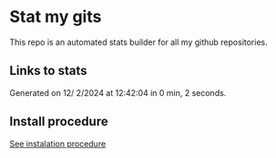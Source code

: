 # Stat my gits

This repo is an automated stats builder for all my github repositories.

## Links to stats


Generated on 12/ 2/2024 at 12:42:04 in 0 min, 2 seconds.

## Install procedure

[See instalation procedure](./src/install.md)
